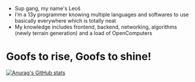 - Sup gang, my name's Leoš
- I’m a 13y programmer knowing multiple languages and softwares to use basically everywhere which is totally neat
- My knowledge includes frontend, backend, networking, algorithms (newly terrain generation) and a load of OpenComputers

# Goofs to rise, Goofs to shine!

[![Anurag's GitHub stats](https://github-readme-stats.vercel.app/api?username=LeosPetzold)](https://github.com/anuraghazra/github-readme-stats)
